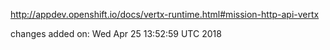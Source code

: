http://appdev.openshift.io/docs/vertx-runtime.html#mission-http-api-vertx

 
 changes added on: Wed Apr 25 13:52:59 UTC 2018